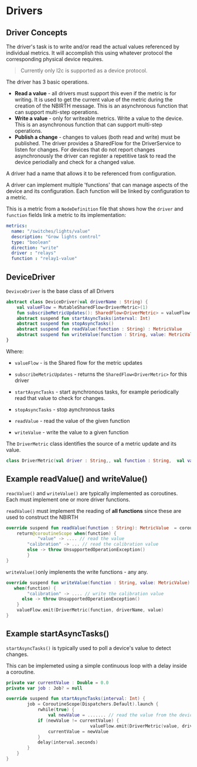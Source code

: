 # Drivers

## Driver Concepts

The driver's task is to write and/or read  the actual values referenced by individual metrics. It will accomplish this using whatever protocol the corresponding physical device requires.

> Currently only I2c is supported as a device protocol.

The driver has 3 basic operations.

- **Read a value** - all drivers must support this even if the metric is for writing. It is used to get the current value of the metric during the creation of the NBIRTH message. This is an asynchronous function that can support multi-step operations.
- **Write a value** - only for writeable metrics. Write a value to the device.  This is an asynchronous function that can support multi-step operations.
- **Publish a change** - changes to values (both read and write) must be published. The driver provides a SharedFlow for the DriverService to listen for changes. For devices that do not report changes asynchronously the driver can register a repetitive task to read the device periodially and check for a changed value.

A driver had a name that allows it to be referenced from configuration.

A driver can implement multiple 'functions' that can manage aspects of the device and its configuration. Each function will be linked by configuration to a metric.

This is a metric from a `NodeDefinition` file that shows how the `driver` and `function` fields link a metric to its implementation:

```yaml
metrics:
  name: "/switches/lights/value"
  description: "Grow lights control"
  type: "boolean"
  direction: "write"
  driver : "relays"
  function : "relay1-value"
```



## DeviceDriver

`DevivceDriver` is the base class of all Drivers

```kotlin
abstract class DeviceDriver(val driverName : String) {
    val valueFlow = MutableSharedFlow<DriverMetric>(1)
    fun subscribeMetricUpdates(): SharedFlow<DriverMetric> = valueFlow.asSharedFlow()
    abstract suspend fun startAsyncTasks(interval: Int)
    abstract suspend fun stopAsyncTasks()
    abstract suspend fun readValue(function : String) : MetricValue
    abstract suspend fun writeValue(function : String, value: MetricValue)
}
```

Where:

- `valueFlow`  - is the Shared flow for the metric updates

- `subscribeMetricUpdates` - returns the `SharedFlow<DriverMetric>` for this driver

- `startAsyncTasks` - start aynchronous tasks, for example periodically read that value to check for changes. 

- `stopAsyncTasks` - stop aynchronous  tasks

- `readValue` - read the value of the given function

- `writeValue` - write the value to a given function

  

The `DriverMetric` class identifies the source of a metric update and its value.

```kotlin
class DriverMetric(val driver : String,, val function : String,  val value : MetricValue)
```

## Example readValue() and writeValue()

`reacValue()` and `writeValue()` are typically implemented as coroutines. Each  must implement one or more driver functions.

`readValue()` must implement the reading of **all functions** since these are used to construct the NBIRTH

```kotlin
override suspend fun readValue(function : String): MetricValue  = coroutineScope {
    return@coroutineScope when(function) {
    		"value" -> .... // read the value
      	"calibration" -> ... // read the calibration value
        else -> throw UnsupportedOperationException()
		}
}
```



`writeValue()`only implenents the write functions - any any.

```kotlin
override suspend fun writeValue(function : String, value: MetricValue) : Unit = coroutineScope {
   when(function) {
   		"calibration" -> .... // write the calibration value
      else -> throw UnsupportedOperationException()
    }
    valueFlow.emit(DriverMetric(function, driverName, value)
}
```

## Example startAsyncTasks() 

`startAsyncTasks()`  is typically used to poll a device's value to detect changes. 

This can be implemeted using a simple continuous loop with a delay inside a coroutine.

```kotlin
private var currentValue : Double = 0.0
private var job : Job? = null

override suspend fun startAsyncTasks(interval: Int) {
		job = CoroutineScope(Dispatchers.Default).launch {
    		rwhile(true) {
        		val newValue = ....... // read the value from the device
          	if (newValue != currentValue) {
								valueFlow.emit(DriverMetric(value, driverName, MetricValue(newValue)))
              	currentValue = newValue
          	}
          	delay(interval.seconds)
      	}
   	}
}
```

